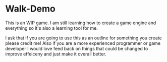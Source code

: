 # Walk-Demo
This is an WIP game. I am still learning how to create a game engine and everything so it's also a learning tool for me.

I ask that if you are going to use this as an outline for something you create please credit me!
Also if you are a more experienced programmer or game developer I would love feed back on things
that could be changed to improve effeiceny and just make it overall better.
